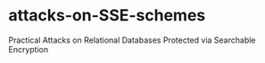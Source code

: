 # attacks-on-SSE-schemes
Practical Attacks on Relational Databases Protected via Searchable Encryption

